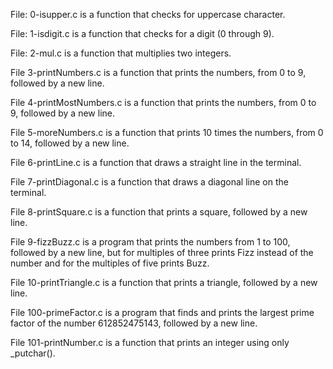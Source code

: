 File: 0-isupper.c is a function that checks for uppercase character.

File: 1-isdigit.c is a function that checks for a digit (0 through 9).

File: 2-mul.c is a function that multiplies two integers.

File 3-printNumbers.c is a function that prints the numbers, from 0 to 9, followed by a new line.

File 4-printMostNumbers.c is a function that prints the numbers, from 0 to 9, followed by a new line.

File 5-moreNumbers.c is a function that prints 10 times the numbers, from 0 to 14, followed by a new line.

File 6-printLine.c is a function that draws a straight line in the terminal.

File 7-printDiagonal.c is a function that draws a diagonal line on the terminal.

File 8-printSquare.c is a function that prints a square, followed by a new line.

File 9-fizzBuzz.c is a program that prints the numbers from 1 to 100, followed by a new line, but for multiples of three prints Fizz instead of the number and for the multiples of five prints Buzz.

File 10-printTriangle.c is a function that prints a triangle, followed by a new line.

File 100-primeFactor.c is a program that finds and prints the largest prime factor of the number 612852475143, followed by a new line.

File 101-printNumber.c is a function that prints an integer using only _putchar().


